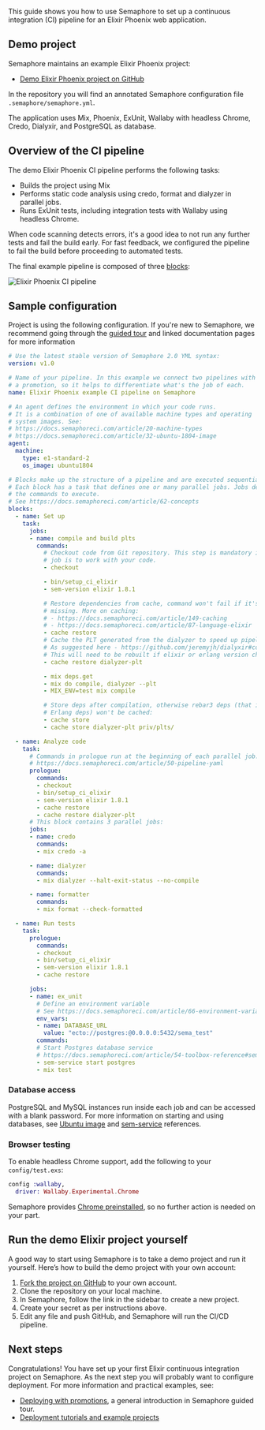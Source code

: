 This guide shows you how to use Semaphore to set up a continuous integration
(CI) pipeline for an Elixir Phoenix web application.

## Demo project

Semaphore maintains an example Elixir Phoenix project:

- [Demo Elixir Phoenix project on GitHub][demo-project]

In the repository you will find an annotated Semaphore configuration file
`.semaphore/semaphore.yml`.

The application uses Mix, Phoenix, ExUnit, Wallaby with headless Chrome, Credo,
Dialyxir, and PostgreSQL as database.

## Overview of the CI pipeline

The demo Elixir Phoenix CI pipeline performs the following tasks:

- Builds the project using Mix
- Performs static code analysis using credo, format and dialyzer in parallel
  jobs.
- Runs ExUnit tests, including integration tests with Wallaby using headless
  Chrome.

When code scanning detects errors, it's a good idea to not run any further tests
and fail the build early. For fast feedback, we configured the pipeline to fail
the build before proceeding to automated tests.

The final example pipeline is composed of three [blocks][concepts]:

![Elixir Phoenix CI pipeline](https://github.com/semaphoreci-demos/semaphore-demo-elixir-phoenix/raw/master/public/ci-pipeline.png)

## Sample configuration

Project is using the following configuration. If you're new to Semaphore, we
recommend going through the [guided tour][guided-tour] and linked documentation
pages for more information

``` yaml
# Use the latest stable version of Semaphore 2.0 YML syntax:
version: v1.0

# Name of your pipeline. In this example we connect two pipelines with
# a promotion, so it helps to differentiate what's the job of each.
name: Elixir Phoenix example CI pipeline on Semaphore

# An agent defines the environment in which your code runs.
# It is a combination of one of available machine types and operating
# system images. See:
# https://docs.semaphoreci.com/article/20-machine-types
# https://docs.semaphoreci.com/article/32-ubuntu-1804-image
agent:
  machine:
    type: e1-standard-2
    os_image: ubuntu1804

# Blocks make up the structure of a pipeline and are executed sequentially.
# Each block has a task that defines one or many parallel jobs. Jobs define
# the commands to execute.
# See https://docs.semaphoreci.com/article/62-concepts
blocks:
  - name: Set up
    task:
      jobs:
      - name: compile and build plts
        commands:
          # Checkout code from Git repository. This step is mandatory if the
          # job is to work with your code.
          - checkout

          - bin/setup_ci_elixir
          - sem-version elixir 1.8.1

          # Restore dependencies from cache, command won't fail if it's
          # missing. More on caching:
          # - https://docs.semaphoreci.com/article/149-caching
          # - https://docs.semaphoreci.com/article/87-language-elixir
          - cache restore
          # Cache the PLT generated from the dialyzer to speed up pipeline process.
          # As suggested here - https://github.com/jeremyjh/dialyxir#continuous-integration
          # This will need to be rebuilt if elixir or erlang version changes.
          - cache restore dialyzer-plt

          - mix deps.get
          - mix do compile, dialyzer --plt
          - MIX_ENV=test mix compile

          # Store deps after compilation, otherwise rebar3 deps (that is, most
          # Erlang deps) won't be cached:
          - cache store
          - cache store dialyzer-plt priv/plts/

  - name: Analyze code
    task:
      # Commands in prologue run at the beginning of each parallel job.
      # https://docs.semaphoreci.com/article/50-pipeline-yaml
      prologue:
        commands:
        - checkout
        - bin/setup_ci_elixir
        - sem-version elixir 1.8.1
        - cache restore
        - cache restore dialyzer-plt
      # This block contains 3 parallel jobs:
      jobs:
      - name: credo
        commands:
        - mix credo -a

      - name: dialyzer
        commands:
        - mix dialyzer --halt-exit-status --no-compile

      - name: formatter
        commands:
        - mix format --check-formatted

  - name: Run tests
    task:
      prologue:
        commands:
        - checkout
        - bin/setup_ci_elixir
        - sem-version elixir 1.8.1
        - cache restore

      jobs:
      - name: ex_unit
        # Define an environment variable
        # See https://docs.semaphoreci.com/article/66-environment-variables-and-secrets
        env_vars:
        - name: DATABASE_URL
          value: "ecto://postgres:@0.0.0.0:5432/sema_test"
        commands:
        # Start Postgres database service
        # https://docs.semaphoreci.com/article/54-toolbox-reference#sem-service
        - sem-service start postgres
        - mix test

```

### Database access

PostgreSQL and MySQL instances run inside each job and can be accessed with
a blank password. For more information on starting and using databases, see
[Ubuntu image][ubuntu1804] and [sem-service][sem-service] references.

### Browser testing

To enable headless Chrome support, add the following to your `config/test.exs`:

``` elixir
config :wallaby,
  driver: Wallaby.Experimental.Chrome
```

Semaphore provides [Chrome preinstalled][ubuntu1804], so no further action is
needed on your part.

## Run the demo Elixir project yourself

A good way to start using Semaphore is to take a demo project and run it
yourself. Here’s how to build the demo project with your own account:

1. [Fork the project on GitHub][demo-project] to your own account.
2. Clone the repository on your local machine.
3. In Semaphore, follow the link in the sidebar to create a new project.
4. Create your secret as per instructions above.
5. Edit any file and push GitHub, and Semaphore will run the CI/CD pipeline.

## Next steps

Congratulations! You have set up your first Elixir continuous integration
project on Semaphore. As the next step you will probably want to configure
deployment. For more information and practical examples, see:

- [Deploying with promotions][promotions], a general introduction in Semaphore
  guided tour.
- [Deployment tutorials and example projects][deployment-tutorials]

[demo-project]: https://github.com/semaphoreci-demos/semaphore-demo-elixir-phoenix
[concepts]: https://docs.semaphoreci.com/article/62-concepts
[guided-tour]: https://docs.semaphoreci.com/category/56-guided-tour
[ubuntu1804]: https://docs.semaphoreci.com/article/32-ubuntu-1804-image
[sem-service]: https://docs.semaphoreci.com/article/132-sem-service-managing-databases-and-services-on-linux
[promotions]: https://docs.semaphoreci.com/article/67-deploying-with-promotions
[deployment-tutorials]: https://docs.semaphoreci.com/article/123-tutorials-and-example-projects#deployment
